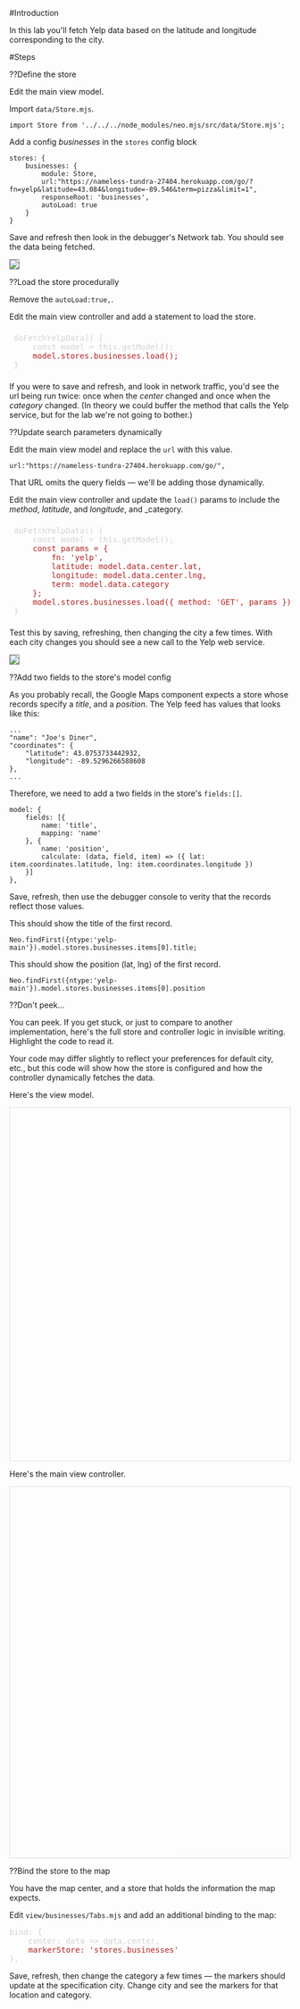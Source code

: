#Introduction

In this lab you'll fetch Yelp data based on the latitude and longitude corresponding
to the city.

#Steps

??Define the store

Edit the main view model. 

Import `data/Store.mjs`.

    import Store from '../../../node_modules/neo.mjs/src/data/Store.mjs';

Add a config _businesses_ in the `stores` config block

    stores: {
        businesses: {
            module: Store,
            url:"https://nameless-tundra-27404.herokuapp.com/go/?fn=yelp&latitude=43.084&longitude=-89.546&term=pizza&limit=1",
            responseRoot: 'businesses',
            autoLoad: true
        }
    }

Save and refresh then look in the debugger's Network tab. You should see the data being fetched.

<img style="border: thin solid gray" src="https://s3.amazonaws.com/mjs.neo.learning.images/yelp/initialNetworkTraffic.png"></img>

??Load the store procedurally

Remove the `autoLoad:true,`.

Edit the main view controller and add a statement to load the store.

<pre style='color:lightgray; padding: 8px;'>
doFetchYelpData() {
    const model = this.getModel();
    <span style="color:firebrick">model.stores.businesses.load();</span>
}
</pre>

If you were to save and refresh, and look in network traffic, you'd see
the url being run twice: once when the _center_ changed and once when
the _category_ changed. (In theory we could buffer the method that calls
the Yelp service, but for the lab we're not going to bother.)

??Update search parameters dynamically

Edit the main view model and replace the `url` with this value.

    url:"https://nameless-tundra-27404.herokuapp.com/go/",

That URL omits the query fields &mdash; we'll be adding those dynamically.

Edit the main view controller and update the `load()` params to include 
the _method_, _latitude_, and _longitude_, and _category.

<pre style='color:lightgray; padding: 8px;'>
doFetchYelpData() {
    const model = this.getModel();
    <span style="color:firebrick">const params = {
        fn: 'yelp',
        latitude: model.data.center.lat,
        longitude: model.data.center.lng,
        term: model.data.category
    };
    model.stores.businesses.load({ method: 'GET', params });</span>
}
</pre>

Test this by saving, refreshing, then changing the city a few times. 
With each city changes you should see a new call to the Yelp web service.

<img style="border:thin solid gray" src="https://s3.amazonaws.com/mjs.neo.learning.images/yelp/CityChangesReflectedInTheFeed.png"></img>

??Add two fields to the store's model config

As you probably recall, the Google Maps component expects a store whose records specify
a _title_, and a _position_. The Yelp feed has values that looks like this:

    ...
    "name": "Joe's Diner",
    "coordinates": {
        "latitude": 43.0753733442932,
        "longitude": -89.5296266588608
    },
    ...

Therefore, we need to add a two fields in the store's `fields:[]`.

    model: {
        fields: [{
            name: 'title',
            mapping: 'name'
        }, {
            name: 'position',
            calculate: (data, field, item) => ({ lat: item.coordinates.latitude, lng: item.coordinates.longitude })
        }]
    },

Save, refresh, then use the debugger console to verity that the records reflect those values.

This should show the title of the first record.

    Neo.findFirst({ntype:'yelp-main'}).model.stores.businesses.items[0].title;

This should show the position (lat, lng) of the first record.

    Neo.findFirst({ntype:'yelp-main'}).model.stores.businesses.items[0].position


??Don't peek...

You can peek. If you get stuck, or just to compare to another implementation, here's the 
full store and controller logic in invisible writing. Highlight the code to read it.

Your code may differ slightly to reflect your preferences for default city, etc., 
but this code will show how the store is configured and how the controller dynamically 
fetches the data.

Here's the view model.

<pre style="border:thin solid #dddddd; padding: 4px; color: white">

import Base from '../../../node_modules/neo.mjs/src/model/Component.mjs';
import Store from '../../../node_modules/neo.mjs/src/data/Store.mjs';

class MainViewModel extends Base {
    static config = {
        className: 'Y.view.MainViewModel',

        data: {
            city: 'Oconomowoc, Wisconsin',
            category: 'pizza',
            center: {
                lat: -27.1259626,
                lng: -109.4088545
            },
        },
        stores: {
            businesses: {
                module: Store,
                url: "https://nameless-tundra-27404.herokuapp.com/go/",
                responseRoot: 'businesses',
                model: {
                    fields: [{
                        name: 'title',
                        mapping: 'name'
                    }, {
                        name: 'position',
                        calculate: (data, field, item) => ({lat: item.coordinates.latitude, lng: item.coordinates.longitude})
                    }]
                }
            }
        }

    }
}

Neo.setupClass(MainViewModel);

export default MainViewModel;
</pre>

Here's the main view controller.

<pre style="border:thin solid #dddddd; padding: 4px; color: white">
import Base from '../../../node_modules/neo.mjs/src/controller/Component.mjs';

class MainViewController extends Base {
    static config = {
        className: 'Y.view.MainViewController',
    }

    onComponentConstructed() {
        const model = this.getModel();
        this.onCityChange(model.data.city);
        model.on('dataPropertyChange', data => {
            if (data.key === 'city') this.onCityChange(data.value);
            if (data.key === 'center') this.doFetchYData();
            if (data.key === 'category') this.doFetchYData();
        });
    }
    onCityChange(city) {
        if (!city) return;
        Neo.main.addon.GoogleMaps.geocode({address: city})
            .then(data => this.getModel().data.center = data.results[0].geometry.location);
    }

    doFetchYData() {
        const model = this.getModel();
        console.log('Fetch Yelp data', model.data.center, model.data.category);
        const params = {
            fn: 'yelp',
            latitude: model.data.center.lat,
            longitude: model.data.center.lng,
            term: model.data.category,
            limit: 20,
        };
        model.stores.businesses.load({method: 'GET', params});
    }


}

Neo.setupClass(MainViewController);

export default MainViewController;
</pre>

??Bind the store to the map

You have the map center, and a store that holds the information the map expects.

Edit `view/businesses/Tabs.mjs` and add an additional binding to the map:

<pre style='color:lightgray'>
bind: {
    center: data => data.center,
    <span style="color:firebrick">markerStore: 'stores.businesses'</span>
},
</pre>

Save, refresh, then change the category a few times &mdash; the markers should
update at the specification city. Change city and see the markers for that 
location and category.

